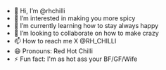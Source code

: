- 👋 Hi, I’m @rhchilli
- 👀 I’m interested in making you more spicy
- 🌱 I’m currently learning how to stay always happy
- 💞️ I’m looking to collaborate on how to make crazy
- 📫 How to reach me X @RH_CHILLI
- 😄 Pronouns: Red Hot Chilli
- ⚡ Fun fact: I'm as hot ass your BF/GF/Wife

<!---
rhchilli/rhchilli is a ✨ special ✨ repository because its `README.md` (this file) appears on your GitHub profile.
You can click the Preview link to take a look at your changes.
--->
